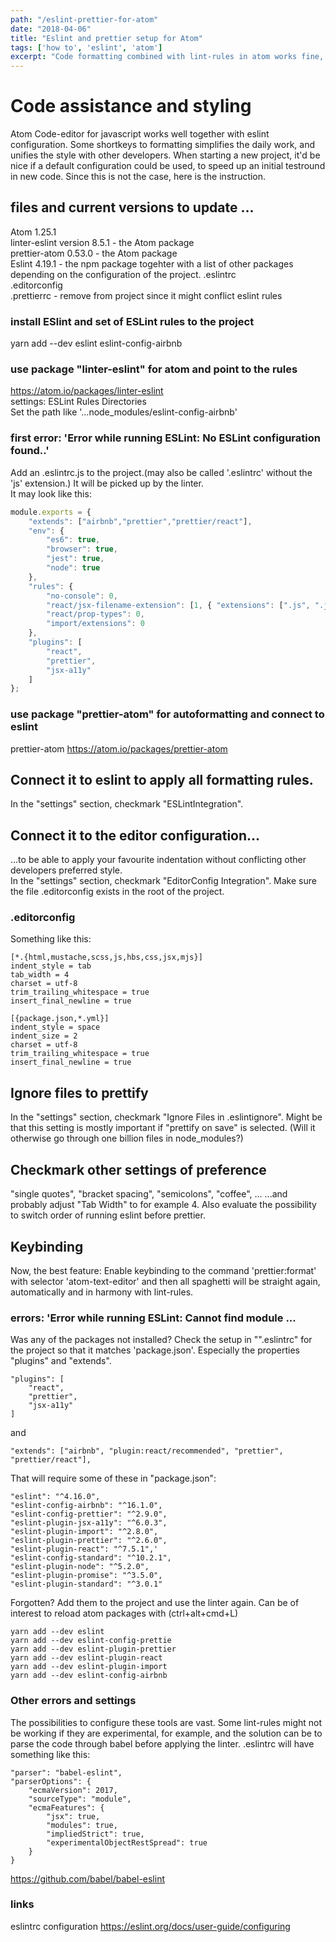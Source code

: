 ```yaml
---
path: "/eslint-prettier-for-atom"
date: "2018-04-06"
title: "Eslint and prettier setup for Atom"
tags: ['how to', 'eslint', 'atom']
excerpt: "Code formatting combined with lint-rules in atom works fine, but appear to require a new setup for each project. Here is how it is done."
---
```


# Code assistance and styling
Atom Code-editor for javascript works well together with eslint configuration. Some shortkeys to formatting simplifies the daily work, and unifies the style with other developers. When starting a new project, it'd be nice if a default configuration could be used, to speed up an initial testround in new code. Since this is not the case, here is the instruction.

##  files and current versions to update ...
Atom 1.25.1  
linter-eslint version 8.5.1 - the Atom package  
prettier-atom 0.53.0 - the Atom package  
Eslint 4.19.1 - the npm package togehter with a list of other packages depending on the configuration of the project.
.eslintrc  
.editorconfig  
.prettierrc - remove from project since it might conflict eslint rules  

### install ESlint and set of ESLint rules to the project
yarn add --dev eslint eslint-config-airbnb  

### use package "linter-eslint" for atom and point to the rules
https://atom.io/packages/linter-eslint  
settings: ESLint Rules Directories  
Set the path like '...node_modules/eslint-config-airbnb'
### first error: 'Error while running ESLint: No ESLint configuration found..'
Add an .eslintrc.js to the project.(may also be called '.eslintrc' without the 'js' extension.) It will be picked up by the linter.  
It may look like this:
```javascript
module.exports = {
    "extends": ["airbnb","prettier","prettier/react"],
    "env": {
        "es6": true,
        "browser": true,
        "jest": true,
        "node": true
    },
    "rules": {
        "no-console": 0,
        "react/jsx-filename-extension": [1, { "extensions": [".js", ".jsx"] }],
        "react/prop-types": 0,
        "import/extensions": 0
    },
	"plugins": [
		"react",
		"prettier",
		"jsx-a11y"
	]
};
```
### use package "prettier-atom" for autoformatting and connect to eslint
prettier-atom
https://atom.io/packages/prettier-atom  
## Connect it to eslint to apply all formatting rules.
In the "settings" section, checkmark "ESLintIntegration".
## Connect it to the editor configuration...
...to be able to apply your favourite indentation without conflicting other developers preferred style.  
In the "settings" section, checkmark "EditorConfig Integration". Make sure the file .editorconfig exists in the root of the project.
### .editorconfig
Something like this:
```
[*.{html,mustache,scss,js,hbs,css,jsx,mjs}]
indent_style = tab
tab_width = 4
charset = utf-8
trim_trailing_whitespace = true
insert_final_newline = true

[{package.json,*.yml}]
indent_style = space
indent_size = 2
charset = utf-8
trim_trailing_whitespace = true
insert_final_newline = true
```
## Ignore files to prettify
In the "settings" section, checkmark "Ignore Files in .eslintignore". Might be that this setting is mostly important if "prettify on save" is selected. (Will it otherwise go through one billion files in node_modules?)
## Checkmark other settings of preference
"single quotes", "bracket spacing", "semicolons", "coffee", ...
...and probably adjust "Tab Width" to for example 4.
Also evaluate the possibility to switch order of running eslint before prettier.
## Keybinding
Now, the best feature: Enable keybinding to the command 'prettier:format' with selector 'atom-text-editor' and then all spaghetti will be straight again, automatically and in harmony with lint-rules.

### errors: 'Error while running ESLint: Cannot find module ...
Was any of the packages not installed? Check the setup in "".eslintrc" for the project so that it matches 'package.json'. Especially the properties "plugins" and "extends".
```
"plugins": [
    "react",
    "prettier",
    "jsx-a11y"
]
```
and
```
"extends": ["airbnb", "plugin:react/recommended", "prettier", "prettier/react"],
```
That will require some of these in "package.json":
```
"eslint": "^4.16.0",
"eslint-config-airbnb": "^16.1.0",
"eslint-config-prettier": "^2.9.0",
"eslint-plugin-jsx-a11y": "^6.0.3",
"eslint-plugin-import": "^2.8.0",
"eslint-plugin-prettier": "^2.6.0",
"eslint-plugin-react": "^7.5.1",'
"eslint-config-standard": "^10.2.1",
"eslint-plugin-node": "^5.2.0",
"eslint-plugin-promise": "^3.5.0",
"eslint-plugin-standard": "^3.0.1"
```
 Forgotten? Add them to the project and use the linter again. Can be of interest to reload atom packages with (ctrl+alt+cmd+L)
 ```
 yarn add --dev eslint
 yarn add --dev eslint-config-prettie
 yarn add --dev eslint-plugin-prettier  
 yarn add --dev eslint-plugin-react  
 yarn add --dev eslint-plugin-import
 yarn add --dev eslint-config-airbnb   
 ```
 ### Other errors and settings
 The possibilities to configure these tools are vast. Some lint-rules might not be working if they are experimental, for example, and the solution can be to parse the code through babel before applying the linter.
 .eslintrc will have something like this:
 ```
 "parser": "babel-eslint",
 "parserOptions": {
     "ecmaVersion": 2017,
     "sourceType": "module",
     "ecmaFeatures": {
         "jsx": true,
         "modules": true,
         "impliedStrict": true,
         "experimentalObjectRestSpread": true
     }
 }
 ```
 https://github.com/babel/babel-eslint
 ### links
 eslintrc configuration 
 https://eslint.org/docs/user-guide/configuring
